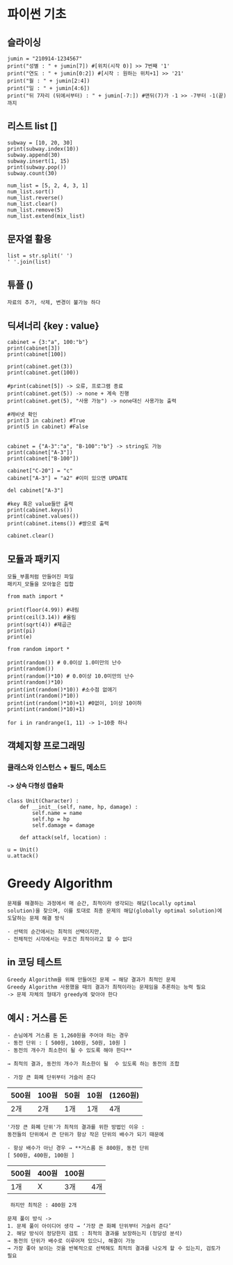 # 파이썬 기초

## 슬라이싱

```
jumin = "210914-1234567"
print("성별 : " + jumin[7]) #[위치(시작 0)] >> 7번째 '1'
print("연도 : " + jumin[0:2]) #[시작 : 원하는 위치+1] >> '21'
print("월 : " + jumin[2:4])
print("일 : " + jumin[4:6])
print("뒤 7자리 (뒤에서부터) : " + jumin[-7:]) #맨뒤(7)가 -1 >> -7부터 -1(끝)까지
```

## 리스트 list []

```
subway = [10, 20, 30]
print(subway.index(10))
subway.append(30)
subway.insert(1, 15)
print(subway.pop())
subway.count(30)

num_list = [5, 2, 4, 3, 1]
num_list.sort()
num_list.reverse()
num_list.clear()
num_list.remove(5)
num_list.extend(mix_list)
```

## 문자열 활용

```
list = str.split(' ')
' '.join(list)
```

## 튜플 ()

    자료의 추가, 삭제, 변경이 불가능 하다

## 딕셔너리 {key : value}

```
cabinet = {3:"a", 100:"b"}
print(cabinet[3])
print(cabinet[100])

print(cabinet.get(3))
print(cabinet.get(100))

#print(cabinet[5]) -> 오류, 프로그램 종료
print(cabinet.get(5)) -> none + 계속 진행
print(cabinet.get(5), "사용 가능") -> none대신 사용가능 출력

#캐비넷 확인
print(3 in cabinet) #True
print(5 in cabinet) #False


cabinet = {"A-3":"a", "B-100":"b"} -> string도 가능
print(cabinet["A-3"])
print(cabinet["B-100"])

cabinet["C-20"] = "c"
cabinet["A-3"] = "a2" #이미 있으면 UPDATE

del cabinet["A-3"]

#key 혹은 value들만 출력
print(cabinet.keys())
print(cabinet.values())
print(cabinet.items()) #쌍으로 출력

cabinet.clear()
```

## 모듈과 패키지

    모듈_부품처럼 만들어진 파일
    패키지_모듈을 모아놓은 집합

```
from math import *

print(floor(4.99)) #내림
print(ceil(3.14)) #올림
print(sqrt(4)) #제곱근
print(pi)
print(e)

from random import *

print(random()) # 0.0이상 1.0미만의 난수
print(random())
print(random()*10) # 0.0이상 10.0미만의 난수
print(random()*10)
print(int(random()*10)) #소수점 없애기
print(int(random()*10))
print(int(random()*10)+1) #0없이, 1이상 10이하
print(int(random()*10)+1)

for i in randrange(1, 11) -> 1~10중 하나
```

## 객체지향 프로그래밍

### 클래스와 인스턴스 + 필드, 메소드

#### -> 상속 다형성 캡슐화

```
class Unit(Character) :
    def __init__(self, name, hp, damage) :
        self.name = name
        self.hp = hp
        self.damage = damage

    def attack(self, location) :

u = Unit()
u.attack()
```

# Greedy Algorithm

    문제를 해결하는 과정에서 매 순간, 최적이라 생각되는 해답(locally optimal solution)을 찾으며, 이를 토대로 최종 문제의 해답(globally optimal solution)에 도달하는 문제 해결 방식

    - 선택의 순간에서는 최적의 선택이지만,
    - 전체적인 시각에서는 무조건 최적이라고 할 수 없다

## in 코딩 테스트

    Greedy Algorithm을 위해 만들어진 문제 → 해당 결과가 최적인 문제
    Greedy Algorithm 사용했을 때의 결과가 최적이라는 문제임을 추론하는 능력 필요
    -> 문제 자체의 형태가 greedy에 맞아야 한다

## 예시 : 거스름 돈

    - 손님에게 거스름 돈 1,260원을 주어야 하는 경우
    - 동전 단위 : [ 500원, 100원, 50원, 10원 ]
    - 동전의 개수가 최소한이 될 수 있도록 해야 한다**

    → 최적의 결과, 동전의 개수가 최소한이 될  수 있도록 하는 동전의 조합

    - 가장 큰 화폐 단위부터 거슬러 준다

| 500원 | 100원 | 50원 | 10원 | (1260원) |
| ----- | ----- | ---- | ---- | -------- |
| 2개   | 2개   | 1개  | 1개  | 4개      |

    '가장 큰 화폐 단위'가 최적의 결과를 위한 방법인 이유 :
    동전들의 단위에서 큰 단위가 항상 작은 단위의 배수가 되기 때문에

    - 항상 배수가 아닌 경우 → **거스름 돈 800원, 동전 단위
    [ 500원, 400원, 100원 ]

| 500원 | 400원 | 100원 |     |
| ----- | ----- | ----- | --- |
| 1개   | X     | 3개   | 4개 |

     하지만 최적은 : 400원 2개

    문제 풀이 방식 ->
    1. 문제 풀이 아이디어 생각 → ‘가장 큰 화폐 단위부터 거슬러 준다’
    2. 해당 방식이 정당한지 검토 : 최적의 결과를 보장하는지 (정당성 분석)
    → 동전의 단위가 배수로 이루어져 있으니, 해결이 가능
    → 가장 좋아 보이는 것을 반복적으로 선택해도 최적의 결과를 나오게 할 수 있는지, 검토가 필요
